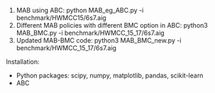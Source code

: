 
1. MAB using ABC: python MAB_eg_ABC.py -i benchmark/HWMCC15/6s7.aig
2. Different MAB policies with different BMC option in ABC: python3 MAB_BMC.py -i benchmark/HWMCC_15_17/6s7.aig 
3. Updated MAB-BMC code: python3 MAB_BMC_new.py -i benchmark/HWMCC_15_17/6s7.aig 

Installation:
- Python packages:
 scipy, numpy, matplotlib, pandas, scikit-learn
- ABC 


